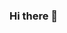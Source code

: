 ### Hi there 👋

<!--
**Kokonodray2001/Kokonodray2001** is a ✨ _special_ ✨ repository because its `README.md` (this file) appears on your GitHub profile.

[![Anurag's GitHub stats](https://github-readme-stats.vercel.app/api?username=Kokonodray2001)](https://github.com/anuraghazra/github-readme-stats)
